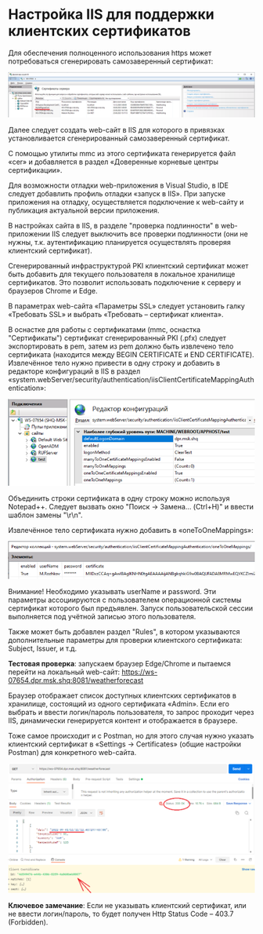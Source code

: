 # Настройка IIS для поддержки клиентских сертификатов

Для обеспечения полноценного использования https может потребоваться сгенерировать самозаверенный сертификат:

![alt text](./CreateSelfSignedCertInIIS.png "Generate a self-signed certificate")

Далее следует создать web-сайт в IIS для которого в привязках установливается сгенерированный самозаверенный сертификат.

С помощью утилиты mmc из этого сертификата генерируется файл «cer» и добавляется в раздел «Доверенные корневые центры сертификации».

Для возможности отладки web-приложения в Visual Studio, в IDE следует добавлить профиль отладки «запуск в IIS». При запуске приложения на отладку, осуществляется подключение к web-сайту и публикация актуальной версии приложения.

В настройках сайта в IIS, в разделе "проверка подлинности" в web-приложении IIS следует выключить все проверки подлинности (они не нужны, т.к. аутентификацию планируется осуществлять проверяя клиентский сертификат).

Сгенерированный инфраструктурой PKI клиентский сертификат может быть добавить для текущего пользователя в локальное хранилище сертификатов. Это позволит использовать подключение к серверу и браузеров Chrome и Edge.

В параметрах web-сайта «Параметры SSL» следует установить галку «Требовать SSL» и выбрать «Требовать – сертификат клиента».

В оснастке для работы с сертификатами (mmc, оснастка "Сертификаты") сертификат сгенерированный PKI (.pfx) следует экспортировать в pem, затем из pem должно быть извлечено тело сертификата (находится между BEGIN CERTIFICATE и END CERTIFICATE). Извлечённое тело нужно привести в одну строку и добавить в редакторе конфигураций в IIS в раздел «system.webServer/security/authentication/iisClientCertificateMappingAuthentication»:

![alt text](./ConfigurationEditor.png "The Configuration Editor")

Объединить строки сертификата в одну строку можно используя Notepad++. Следует вызвать окно "Поиск -> Замена... (Ctrl+H)" и ввести шаблон замены "\r\n".

Извлечённое тело сертификата нужно добавить в «oneToOneMappings»:

![alt text](./oneToOneMapping.png "oneToOneMapping")

Внимание! Необходимо указывать userName и password. Эти параметры ассоциируются с пользователем операционной системы сертификат которого был предъявлен. Запуск пользовательской сессии выполняется под учётной записью этого пользователя.

Также может быть добавлен раздел "Rules", в котором указываются дополнительные параметры для проверки клиентского сертификата: Subject, Issuer, и т.д.

**Тестовая проверка**: запускаем браузер Edge/Chrome и пытаемся перейти на локальный web-сайт: https://ws-07654.dpr.msk.shq:8081/weatherforecast

Браузер отображает список доступных клиентских сертификатов в хранилище, состоящий из одного сертификата «Admin». Если его выбрать и ввести логин/пароль пользователя, то запрос проходит через IIS, динамически генерируется контент и отображается в браузере.

Тоже самое происходит и с Postman, но для этого случая нужно указать клиентский сертификат в «Settings -> Certificates»  (общие настройки Postman) для конкретного web-сайта.

![alt text](./PostmanLog.png "Postman Log")

**Ключевое замечание**: Если не указывать клиентский сертификат, или не ввести логин/пароль, то будет получен Http Status Code – 403.7 (Forbidden).
